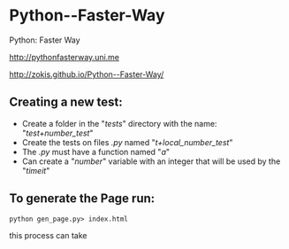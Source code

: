 Python--Faster-Way
==================

Python: Faster Way

http://pythonfasterway.uni.me

http://zokis.github.io/Python--Faster-Way/


Creating a new test: 
--------------------

* Create a folder in the "_tests_" directory with the name: "_test+number_test_" 
* Create the tests on files _.py_ named "_t+local_number_test_" 
* The _.py_ must have a function named "_a_" 
* Can create a "_number_" variable with an integer that will be used by the "_timeit_" 

To generate the Page run:
-------------------------
```
python gen_page.py> index.html 
```
this process can take
